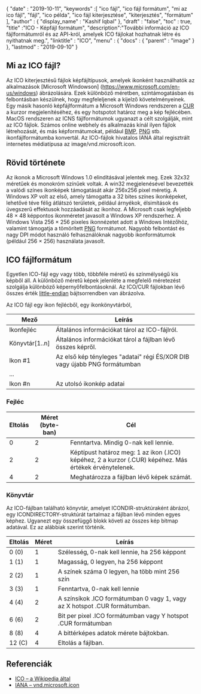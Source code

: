 {
  "date" : "2019-10-11",
  "keywords" :[ "ico fájl", "ico fájl formátum", "mi az ico fájl", "fájl", "ico példa", "ico fájl kiterjesztése", "kiterjesztés", "formátum" ],
  "author" : {
    "display_name" : "Kashif Iqbal"
},
  "draft" : "false",
  "toc" : true,
  "title" :"ICO - Képfájl formátum",
  "description":"További információ az ICO fájlformátumról és az API-król, amelyek ICO fájlokat hozhatnak létre és nyithatnak meg.",
  "linktitle" : "ICO",
  "menu" : {
    "docs" : {
      "parent" : "image"
}
},
  "lastmod" : "2019-09-10"
}

## Mi az ICO fájl?

Az ICO kiterjesztésű fájlok képfájltípusok, amelyek ikonként használhatók az alkalmazások [Microsoft Windowson] (https://www.microsoft.com/en-us/windows) ábrázolására. Ezek különböző méretben, színtámogatásban és felbontásban készülnek, hogy megfeleljenek a kijelző követelményeinek. Egy másik hasonló képfájlformátum a Microsoft Windows rendszeren a [CUR](/hu/image/cur/) a kurzor megjelenítéséhez, és egy hotspotot határoz meg a kép fejlécében. MacOS rendszeren az ICNS fájlformátumok ugyanazt a célt szolgálják, mint az ICO fájlok. Számos online webhely és alkalmazás kínál ilyen fájlok létrehozását, és más képformátumokat, például [BMP](/hu/image/bmp/), [PNG](/hu/image/png/) stb. ikonfájlformátumba konvertál. Az ICO-fájlok hivatalos IANA által regisztrált internetes médiatípusa az image/vnd.microsoft.icon.

## Rövid története ##

Az ikonok a Microsoft Windows 1.0 elindításával jelentek meg. Ezek 32x32 méretűek és monokróm színűek voltak. A win32 megjelenésével bevezették a valódi színes ikonképek támogatását akár 256x256 pixel méretig. A Windows XP volt az első, amely támogatta a 32 bites színes ikonképeket, lehetővé téve félig átlátszó területek, például árnyékok, élsimítások és üvegszerű effektusok hozzáadását az ikonhoz. A Microsoft csak legfeljebb 48 × 48 képpontos ikonméretet javasolt a Windows XP rendszerhez. A Windows Vista 256 × 256 pixeles ikonnézetet adott a Windows Intézőhöz, valamint támogatja a tömörített [PNG](/hu/image/png/) formátumot. Nagyobb felbontást és nagy DPI módot használó felhasználóknak nagyobb ikonformátumok (például 256 × 256) használata javasolt.

## ICO fájlformátum ##

Egyetlen ICO-fájl egy vagy több, többféle méretű és színmélységű kis képből áll. A különböző méretű képek jelenléte a megfelelő méretezést szolgálja különböző képernyőfelbontásoknál. Az ICO/CUR fájlokban lévő összes érték [little-endian](https://en.wikipedia.org/wiki/Little-endian) bájtsorrendben van ábrázolva.

Az ICO fájl egy ikon fejlécből, egy ikonkönyvtárból,

|Mező|Leírás
---|---|
|Ikonfejléc|Általános információkat tárol az ICO-fájlról.
|Könyvtár[1..n]|Általános információkat tárol a fájlban lévő összes képről.
|Ikon #1|Az első kép tényleges "adatai" régi ÉS/XOR DIB vagy újabb PNG formátumban
|...|
|Ikon #n|Az utolsó ikonkép adatai

### Fejléc ###

|Eltolás|Méret (byte-ban)|Cél
---|---|---|
|0|2|Fenntartva. Mindig 0-nak kell lennie.
|2|2|Képtípust határoz meg: 1 az ikon (.ICO) képéhez, 2 a kurzor (.CUR) képéhez. Más értékek érvénytelenek.
|4|2|Meghatározza a fájlban lévő képek számát.

### Könyvtár ###

Az ICO-fájlban található könyvtár, amelyet ICONDIR-struktúraként ábrázol, egy ICONDIRECTORY-struktúrát tartalmaz a fájlban lévő minden egyes képhez. Ugyanezt egy összefüggő blokk követi az összes kép bitmap adatával. Ez az alábbiak szerint történik.

|Eltolás|Méret|Leírás
---|---|---|
|0 (0)|1|Szélesség, 0-nak kell lennie, ha 256 képpont
|1 (1)|1|Magasság, 0 legyen, ha 256 képpont
|2 (2)|1|A színek száma 0 legyen, ha több mint 256 szín
|3 (3)|1|Fenntartva, 0-nak kell lennie
|4 (4)|2|A színsíkok .ICO formátumban 0 vagy 1, vagy az X hotspot .CUR formátumban.
|6 (6)|2|Bit per pixel .ICO formátumban vagy Y hotspot .CUR formátumban
|8 (8)|4|A bittérképes adatok mérete bájtokban.
|12 (C)|4|Eltolás a fájlban.

## Referenciák ##

* [ICO – a Wikipedia által](https://en.wikipedia.org/wiki/ICO_(file_format))
* [IANA – vnd.microsoft.icon](http://www.iana.org/assignments/media-types/image/vnd.microsoft.icon)

